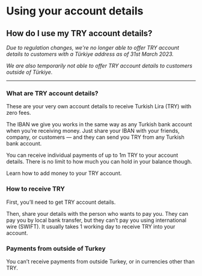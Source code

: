 # Using your account details  
## How do I use my TRY account details?  
_Due to regulation changes, we're no longer able to offer TRY account details to customers with a Türkiye address as of 31st March 2023._

 _We are also temporarily not able to offer TRY account details to customers outside of Türkiye._

* * *

### What are TRY account details?

These are your very own account details to receive Turkish Lira (TRY) with zero fees.

The IBAN we give you works in the same way as any Turkish bank account when you’re receiving money. Just share your IBAN with your friends, company, or customers — and they can send you TRY from any Turkish bank account. 

You can receive individual payments of up to 1m TRY to your account details. There is no limit to how much you can hold in your balance though.

Learn how to add money to your TRY account.

### How to receive TRY

First, you’ll need to get TRY account details.

Then, share your details with the person who wants to pay you. They can pay you by local bank transfer, but they can’t pay you using international wire (SWIFT). It usually takes 1 working day to receive TRY into your account.

### Payments from outside of Turkey 

You can’t receive payments from outside Turkey, or in currencies other than TRY.